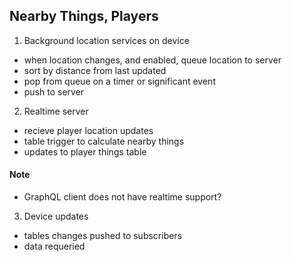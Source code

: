 ## Nearby Things, Players

1. Background location services on device

- when location changes, and enabled, queue location to server
- sort by distance from last updated
- pop from queue on a timer or significant event
- push to server

2. Realtime server

- recieve player location updates
- table trigger to calculate nearby things
- updates to player things table

#### Note

- GraphQL client does not have realtime support?

3. Device updates

- tables changes pushed to subscribers
- data requeried
